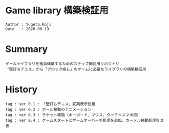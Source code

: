 Game library 構築検証用
==
```
Author : Yugeta.Koji
Date   : 2020.06.19
```

# Summary
```
ゲームライブラリを独自構築するためのステップ開発用リポジトリ
「壁打ちテニス」から「ブロック崩し」のゲームに必要なライブラリの構築検証用
```

# History
```
tag : ver 0.1 : 「壁打ちテニス」初期表示処理
tag : ver 0.2 : ボール移動のアニメーション
tag : ver 0.3 : ラケット移動（キーボード、マウス、タッチ※スマホ用）
tag : ver 0.4 : ゲームスタートとゲームオーバーの処理を追加、カーソル移動処理を改善
```

